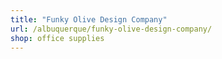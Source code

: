 ```yaml
---
title: "Funky Olive Design Company"
url: /albuquerque/funky-olive-design-company/
shop: office supplies
---
```

